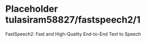 # Placeholder tulasiram58827/fastspeech2/1
FastSpeech2: Fast and High-Quality End-to-End Text to Speech

<!-- dataset: ljspeech -->
<!-- task: audio-speech-synthesis -->
<!-- network-architecture: other -->
<!-- fine-tunable: false -->
<!-- license: Apache-2.0 -->
